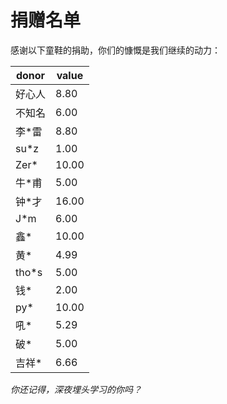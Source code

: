 # 捐赠名单

感谢以下童鞋的捐助，你们的慷慨是我们继续的动力：

| donor | value |
| -- | -- |
| 好心人 | 8.80 |
| 不知名 | 6.00 |
| 李*雷 | 8.80 |
| su*z | 1.00 |
| Zer* | 10.00 |
| 牛*甫 | 5.00 |
| 钟*才 | 16.00 |
| J*m | 6.00 |
| 鑫* | 10.00 |
| 黄* | 4.99 |
| tho*s | 5.00 |
| 钱* | 2.00 |
| py* | 10.00 |
| 吼* | 5.29 |
| 破* | 5.00 |
| 吉祥* | 6.66 |


*你还记得，深夜埋头学习的你吗？*